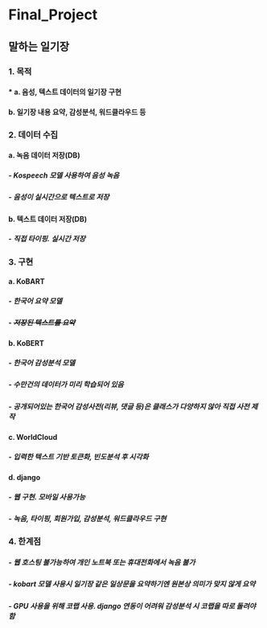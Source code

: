 # Final_Project
## 말하는 일기장
### 1. 목적
####  * a. 음성, 텍스트 데이터의 일기장 구현
####  b. 일기장 내용 요약, 감성분석, 워드클라우드 등

### 2. 데이터 수집
####  a. 녹음 데이터 저장(DB)
#####    - Kospeech 모델 사용하여 음성 녹음
#####    - 음성이 실시간으로 텍스트로 저장
####  b. 텍스트 데이터 저장(DB)
#####    - 직접 타이핑. 실시간 저장

### 3. 구현
####  a. KoBART
#####    - 한국어 요약 모델
#####    - ~~저장된 텍스트를 요약~~
####  b. KoBERT
#####    - 한국어 감성분석 모델
#####    - 수만건의 데이터가 미리 학습되어 있음
#####    - 공개되어있는 한국어 감성사전(리뷰, 댓글 등)은 클래스가 다양하지 않아 직접 사전 제작
####  c. WorldCloud
#####    - 입력한 텍스트 기반 토큰화, 빈도분석 후 시각화
####  d. django
#####    - 웹 구현. 모바일 사용가능
#####    - 녹음, 타이핑, 회원가입, 감성분석, 워드클라우드 구현

### 4. 한계점
#####    - 웹 호스팅 불가능하여 개인 노트북 또는 휴대전화에서 녹음 불가
#####    - kobart 모델 사용시 일기장 같은 일상문을 요약하기엔 원본상 의미가 맞지 않게 요약
#####    - GPU 사용을 위해 코랩 사용. django 연동이 어려워 감성분석 시 코랩을 따로 돌려야함 




